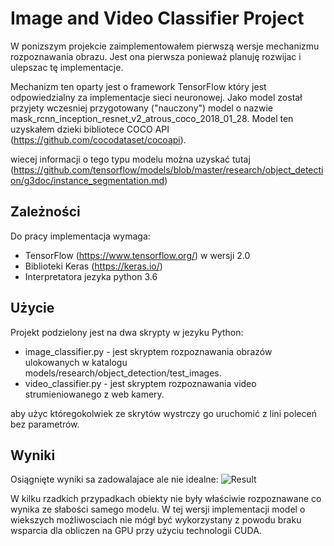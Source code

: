 # Image and Video Classifier Project

W ponizszym projekcie zaimplementowałem pierwszą wersje mechanizmu rozpoznawania obrazu.
Jest ona pierwsza ponieważ planuję rozwijac i ulepszac tę implementacje.

Mechanizm ten oparty jest o framework TensorFlow który jest odpowiedzialny za implementacje sieci neuronowej.
Jako model został przyjety wczesniej przygotowany ("nauczony") model o nazwie mask_rcnn_inception_resnet_v2_atrous_coco_2018_01_28.
Model ten uzyskałem dzieki bibliotece COCO API (https://github.com/cocodataset/cocoapi).

wiecej informacji o tego typu modelu można uzyskać tutaj (https://github.com/tensorflow/models/blob/master/research/object_detection/g3doc/instance_segmentation.md)
## Zależności
Do pracy implementacja wymaga:
* TensorFlow (https://www.tensorflow.org/) w wersji 2.0
* Biblioteki Keras (https://keras.io/) 
* Interpretatora jezyka python 3.6

## Użycie
Projekt podzielony jest na dwa skrypty w jezyku Python:
* image_classifier.py - jest skryptem rozpoznawania obrazów ulokowanych w katalogu models/research/object_detection/test_images.
* video_classifier.py - jest skryptem rozpoznawania video strumieniowanego z web kamery.

aby użyc któregokolwiek ze skrytów wystrczy go uruchomić z lini poleceń bez parametrów. 

## Wyniki
Osiągnięte wyniki sa zadowalajace ale nie idealne: 
![Result](recognize.png "Recognized frame")

W kilku rzadkich przypadkach obiekty nie były właściwie rozpoznawane co wynika ze słabości samego modelu.
W tej wersji implementacji model o wiekszych możliwosciach nie mógł być wykorzystany z powodu braku wsparcia dla obliczen na GPU przy użyciu technologii CUDA.

